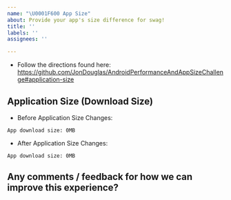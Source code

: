 ```yaml
---
name: "\U0001F600 App Size"
about: Provide your app's size difference for swag!
title: ''
labels: ''
assignees: ''

---
```


- Follow the directions found here: https://github.com/JonDouglas/AndroidPerformanceAndAppSizeChallenge#application-size

## Application Size (Download Size)

- Before Application Size Changes:

```
App download size: 0MB
```

- After Application Size Changes:

```
App download size: 0MB
```

## Any comments / feedback for how we can improve this experience?

